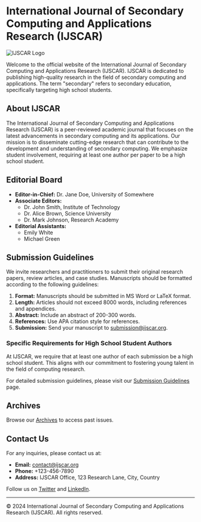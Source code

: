 # International Journal of Secondary Computing and Applications Research (IJSCAR)

![IJSCAR Logo](link-to-logo.png)

Welcome to the official website of the International Journal of Secondary Computing and Applications Research (IJSCAR). IJSCAR is dedicated to publishing high-quality research in the field of secondary computing and applications. The term "secondary" refers to secondary education, specifically targeting high school students.

## About IJSCAR

The International Journal of Secondary Computing and Applications Research (IJSCAR) is a peer-reviewed academic journal that focuses on the latest advancements in secondary computing and its applications. Our mission is to disseminate cutting-edge research that can contribute to the development and understanding of secondary computing. We emphasize student involvement, requiring at least one author per paper to be a high school student.

## Editorial Board

- **Editor-in-Chief:** Dr. Jane Doe, University of Somewhere
- **Associate Editors:**
  - Dr. John Smith, Institute of Technology
  - Dr. Alice Brown, Science University
  - Dr. Mark Johnson, Research Academy
- **Editorial Assistants:**
  - Emily White
  - Michael Green

## Submission Guidelines

We invite researchers and practitioners to submit their original research papers, review articles, and case studies. Manuscripts should be formatted according to the following guidelines:

1. **Format:** Manuscripts should be submitted in MS Word or LaTeX format.
2. **Length:** Articles should not exceed 8000 words, including references and appendices.
3. **Abstract:** Include an abstract of 200-300 words.
4. **References:** Use APA citation style for references.
5. **Submission:** Send your manuscript to [submission@ijscar.org](mailto:submission@ijscar.org).

### Specific Requirements for High School Student Authors

At IJSCAR, we require that at least one author of each submission be a high school student. This aligns with our commitment to fostering young talent in the field of computing research.

For detailed submission guidelines, please visit our [Submission Guidelines](submission-guidelines.md) page.

## Archives

Browse our [Archives](archives.md) to access past issues.

## Contact Us

For any inquiries, please contact us at:

- **Email:** [contact@ijscar.org](mailto:contact@ijscar.org)
- **Phone:** +123-456-7890
- **Address:** IJSCAR Office, 123 Research Lane, City, Country

Follow us on [Twitter](https://twitter.com/ijscar) and [LinkedIn](https://www.linkedin.com/company/ijscar).

---

© 2024 International Journal of Secondary Computing and Applications Research (IJSCAR). All rights reserved.
